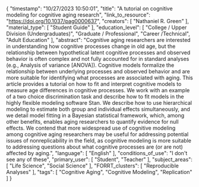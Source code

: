 {
    "timestamp": "10/27/2023 10:50:01",
    "title": "A tutorial on cognitive modeling for cognitive aging research",
    "link_to_resource": "https://doi.org/10.1037/pag0000637",
    "creators": [
        "Nathaniel R. Green"
    ],
    "material_type": [
        "Student Guide"
    ],
    "education_level": [
        "College / Upper Division (Undergraduates)",
        "Graduate / Professional",
        "Career /Technical",
        "Adult Education"
    ],
    "abstract": "Cognitive aging researchers are interested in understanding how cognitive processes change in old age, but the relationship between hypothetical latent cognitive processes and observed behavior is often complex and not fully accounted for in standard analyses (e.g., Analysis of variance [ANOVA]). Cognitive models formalize the relationship between underlying processes and observed behavior and are more suitable for identifying what processes are associated with aging. This article provides a tutorial on how to fit and interpret cognitive models to measure age differences in cognitive processes. We work with an example of a two choice discrimination task and describe how to fit models in the highly flexible modeling software Stan. We describe how to use hierarchical modeling to estimate both group and individual effects simultaneously, and we detail model fitting in a Bayesian statistical framework, which, among other benefits, enables aging researchers to quantify evidence for null effects. We contend that more widespread use of cognitive modeling among cognitive aging researchers may be useful for addressing potential issues of nonreplicability in the field, as cognitive modeling is more suitable to addressing questions about what cognitive processes are (or are not) affected by aging.",
    "language": [
        "English"
    ],
    "conditions_of_use": "I don't see any of these",
    "primary_user": [
        "Student",
        "Teacher"
    ],
    "subject_areas": [
        "Life Science",
        "Social Science"
    ],
    "FORRT_clusters": [
        "Reproducible Analyses"
    ],
    "tags": [
        "Cognitive Aging",
        "Cognitive Modeling",
        "Replication"
    ]
}